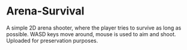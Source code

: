 # Arena-Survival
A simple 2D arena shooter, where the player tries to survive as long as 
possible. WASD keys move around, mouse is used to aim and shoot. 
Uploaded for preservation purposes.
